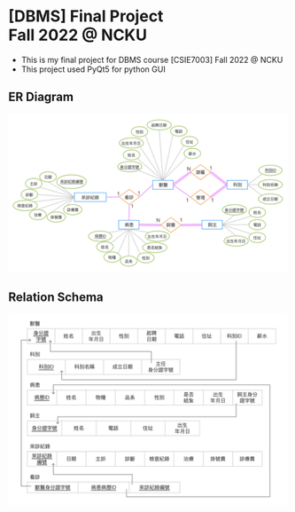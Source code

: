# [DBMS] Final Project<br>Fall 2022 @ NCKU

- This is my final project for DBMS course [CSIE7003] Fall 2022 @ NCKU
- This project used PyQt5 for python GUI

## ER Diagram

<p align=center>
    <img src="img/er_diagram.png">
</p>

## Relation Schema

<p align=center>
    <img src="img/relation_schema.png">
</p>